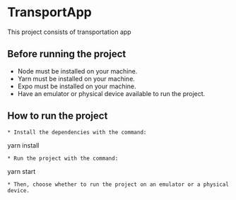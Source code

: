 # TransportApp

This project consists of transportation app


## Before running the project

* Node must be installed on your machine.
* Yarn must be installed on your machine.
* Expo must be installed on your machine.
* Have an emulator or physical device available to run the project.

## How to run the project

```
* Install the dependencies with the command:
```
yarn install
```
* Run the project with the command:
```
yarn start
```
* Then, choose whether to run the project on an emulator or a physical device.
